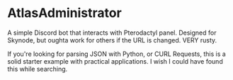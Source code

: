 # AtlasAdministrator
A simple Discord bot that interacts with Pterodactyl panel. Designed for Skynode, but oughta work for others if the URL is changed.
VERY rusty.

If you're looking for parsing JSON with Python, or CURL Requests, this is a solid starter example with practical applications. I wish I could have found this while searching.

